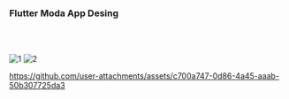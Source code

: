 <h3>Flutter Moda App Desing</h3>
<br>
<br>


![1](https://github.com/user-attachments/assets/88c9b472-bb64-4ae9-af48-c8ab9bc8b8c7) 
![2](https://github.com/user-attachments/assets/bb9a3c6e-c268-40b3-8336-08115d674647)
<br>

https://github.com/user-attachments/assets/c700a747-0d86-4a45-aaab-50b307725da3



